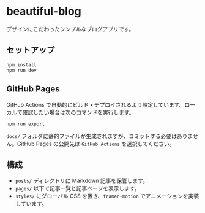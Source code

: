 # beautiful-blog

デザインにこだわったシンプルなブログアプリです。

## セットアップ

```
npm install
npm run dev
```

## GitHub Pages

GitHub Actions で自動的にビルド・デプロイされるよう設定しています。ローカルで確認したい場合は次のコマンドを実行します。

```
npm run export
```

`docs/` フォルダに静的ファイルが生成されますが、コミットする必要はありません。GitHub Pages の公開先は `GitHub Actions` を選択してください。

## 構成
- `posts/` ディレクトリに Markdown 記事を保管します。
- `pages/` 以下で記事一覧と記事ページを表示します。
- `styles/` にグローバル CSS を置き、`framer-motion` でアニメーションを実装しています。

